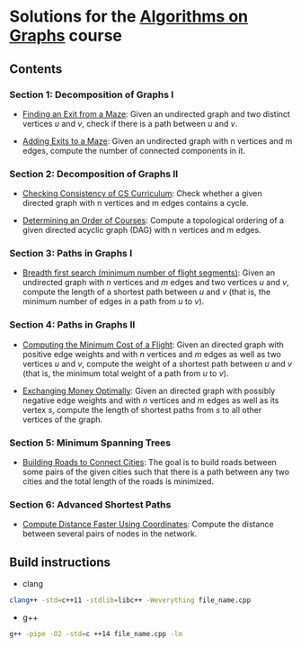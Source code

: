 
# Solutions for the [Algorithms on Graphs](https://www.coursera.org/learn/algorithms-on-graphs/) course

## Contents

### Section 1: Decomposition of Graphs I

* [Finding an Exit from a Maze](https://github.com/olpotkin/ds_and_algos_modern_cpp/blob/master/03-algorithms-on-graphs/week1/1_finding_exit_from_maze/reachability.cpp):
   Given an undirected graph and two distinct vertices _u_ and _v_, check if there is a path between _u_ and _v_.

* [Adding Exits to a Maze](https://github.com/olpotkin/ds_and_algos_modern_cpp/blob/master/03-algorithms-on-graphs/week1/2_adding_exits_to_maze/connected_components.cpp):
   Given an undirected graph with n vertices and m edges, compute the number of connected components in it.

### Section 2: Decomposition of Graphs II

* [Checking Consistency of CS Curriculum](https://github.com/olpotkin/ds_and_algos_modern_cpp/blob/master/03-algorithms-on-graphs/week2/1_cs_curriculum/acyclicity.cpp):
   Check whether a given directed graph with n vertices and m edges contains a cycle.

* [Determining an Order of Courses](https://github.com/olpotkin/ds_and_algos_modern_cpp/blob/master/03-algorithms-on-graphs/week2/2_order_of_courses/toposort.cpp):
   Compute a topological ordering of a given directed acyclic graph (DAG) with n vertices and m edges.

### Section 3: Paths in Graphs I

* [Breadth first search (minimum number of flight segments)](https://github.com/olpotkin/ds_and_algos_modern_cpp/blob/master/03-algorithms-on-graphs/week3/1_flight_segments/bfs.cpp):
   Given an undirected graph with _n_ vertices and _m_ edges and two vertices _u_ and _v_, compute the length of a shortest path between _u_ and _v_ (that is, the minimum number of edges in a path from _u_ to _v_).

### Section 4: Paths in Graphs II

* [Computing the Minimum Cost of a Flight](https://github.com/olpotkin/ds_and_algos_modern_cpp/blob/master/03-algorithms-on-graphs/week4/1_minimum_flight_cost/dijkstra.cpp):
   Given an directed graph with positive edge weights and with _n_ vertices and _m_ edges as well as two vertices _u_ and _v_, compute the weight of a shortest path between _u_ and _v_ (that is, the minimum total weight of a path from _u_ to _v_).

* [Exchanging Money Optimally](https://github.com/olpotkin/ds_and_algos_modern_cpp/blob/master/03-algorithms-on-graphs/week4/3_exchanging_money/shortest_paths.cpp):
   Given an directed graph with possibly negative edge weights and with _n_ vertices and _m_ edges as well as its vertex _s_, compute the length of shortest paths from _s_ to all other vertices of the graph.

### Section 5: Minimum Spanning Trees

* [Building Roads to Connect Cities](https://github.com/olpotkin/ds_and_algos_modern_cpp/blob/master/03-algorithms-on-graphs/week5/1_connecting_points/connecting_points.cpp):
   The goal is to build roads between some pairs of the given cities such that there is a path between any two cities and the total length of the roads is minimized.

### Section 6: Advanced Shortest Paths

* [Compute Distance Faster Using Coordinates](TBD):
   Compute the distance between several pairs of nodes in the network.

## Build instructions

* clang

```bash
clang++ -std=c++11 -stdlib=libc++ -Weverything file_name.cpp
```

* g++

```bash
g++ -pipe -O2 -std=c ++14 file_name.cpp -lm
```
